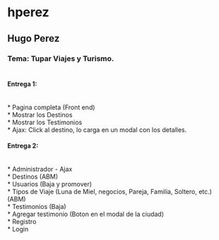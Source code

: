 hperez
======
<h2>Hugo Perez<br>
<h3>Tema: Tupar Viajes y Turismo.<br><br>

<h4>Entrega 1:</h4><br>
* Pagina completa (Front end)<br>
* Mostrar los Destinos<br>
* Mostrar los Testimonios<br>
* Ajax: Click al destino, lo carga en un modal con los detalles.

<h4>Entrega 2:</h4><br>
* Administrador - Ajax<br>
* Destinos (ABM)<br>
* Usuarios (Baja y promover)<br>
* Tipos de Viaje (Luna de Miel, negocios, Pareja, Familia, Soltero, etc.) (ABM)<br>
* Testimonios (Baja)<br>
* Agregar testimonio (Boton en el modal de la ciudad)<br>
* Registro<br>
* Login

